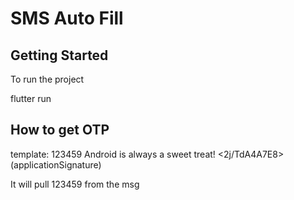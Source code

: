 # SMS Auto Fill

## Getting Started

To run the project

flutter run 

## How to get OTP

template:  123459 Android is always a sweet treat! <2j/TdA4A7E8> (applicationSignature)

It will pull 123459 from the msg

